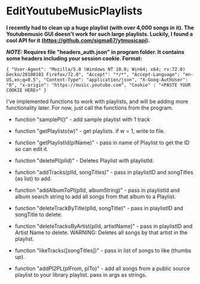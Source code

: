 # EditYoutubeMusicPlaylists
**I recently had to clean up a huge playlist (with over 4,000 songs in it).
The Youtubemusic GUI doesn't work for such large playlists.  Luckily, I found a cool
API for it (https://github.com/sigma67/ytmusicapi).**

***NOTE:* Requires file "headers_auth.json" in program folder.  It contains some headers including your
session cookie.  Format:**

`
{
    "User-Agent": "Mozilla/5.0 (Windows NT 10.0; Win64; x64; rv:72.0) Gecko/20100101 Firefox/72.0",
    "Accept": "*/*",
    "Accept-Language": "en-US,en;q=0.5",
    "Content-Type": "application/json",
    "X-Goog-AuthUser": "0",
    "x-origin": "https://music.youtube.com",
    "Cookie" : "<PASTE YOUR COOKIE HERE>"
}
`

I've implemented functions to work with playlists, and will be adding more functionality later.
For now, just call the functions from the program.

* function "samplePl()" - 
add sample playlist with 1 track

* function "getPlaylists(w)" - 
get playlists.  if w = 1, write to file.

* function "getPlaylistId(plName)" - 
pass in name of Playlist to get the ID so can edit it. 

* function "deletePl(plId)" - 
Deletes Playlist with playlistId.

* function "addTracks(plId, songTitles)" - 
pass in playlistID and songTitles (as list) to add.

* function "addAlbumToPl(plId, albumString)" - 
pass in playlistId and album search string to add all songs from that album to a Playlist.

* function "deleteTrackByTitle(plId, songTitle)" - 
pass in playlistID and songTitle to delete.

* function "deleteTracksByArtist(plId, artistName)" - 
pass in playlistID and Artist Name to delete.
WARNING: Deletes all songs by that artist in the playlist.

* function "likeTracks([songTitles])" - 
pass in list of songs to like (thumbs up).

* function "addPl2PL(plFrom, plTo)" - 
add all songs from a public source playlist to your library playlist.
pass in args as strings.
